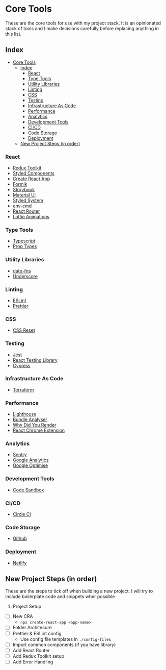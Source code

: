# Core Tools

These are the core tools for use with my project stack. It is an opinionated stack of tools and I make decisions carefully before replacing anything in this list.

## Index

- [Core Tools](#core-tools)
  - [Index](#index)
    - [React](#react)
    - [Type Tools](#type-tools)
    - [Utility Libraries](#utility-libraries)
    - [Linting](#linting)
    - [CSS](#css)
    - [Testing](#testing)
    - [Infrastructure As Code](#infrastructure-as-code)
    - [Performance](#performance)
    - [Analytics](#analytics)
    - [Development Tools](#development-tools)
    - [CI/CD](#cicd)
    - [Code Storage](#code-storage)
    - [Deployment](#deployment)
  - [New Project Steps (in order)](#new-project-steps-in-order)

### React

- [Redux Toolkit](https://redux-toolkit.js.org/)
- [Styled Components](https://styled-components.com/)
- [Create React App](https://create-react-app.dev/docs/getting-started/)
- [Formik](https://formik.org/docs/tutorial)
- [Storybook](https://storybook.js.org/)
- [Material UI](https://mui.com/)
- [Styled System](https://styled-system.com/)
- [env-cmd](https://github.com/toddbluhm/env-cmd)
- [React Router](https://v5.reactrouter.com/web/guides/quick-start)
- [Lottie Animations](https://lottiefiles.com/)

### Type Tools

- [Typescript](https://www.typescriptlang.org/docs/)
- [Prop Types](https://github.com/facebook/prop-types)

### Utility Libraries

- [date-fns](https://github.com/date-fns/date-fns)
- [Underscore](https://underscorejs.org/)

### Linting

- [ESLint](https://eslint.org/)
- [Prettier](https://prettier.io/)

### CSS

- [CSS Reset](https://meyerweb.com/eric/tools/css/reset/)

### Testing

- [Jest](https://jestjs.io/docs/expect)
- [React Testing Library](https://testing-library.com/docs/react-testing-library/intro/)
- [Cypress](https://docs.cypress.io/)

### Infrastructure As Code

- [Terraform](https://developer.hashicorp.com/terraform/docs)

### Performance

- [Lighthouse](https://developer.chrome.com/docs/lighthouse/overview/)
- [Bundle Analyser](https://github.com/webpack-contrib/webpack-bundle-analyzer)
- [Why Did You Render](https://github.com/welldone-software/why-did-you-render)
- [React Chrome Extension](https://chrome.google.com/webstore/detail/react-developer-tools/fmkadmapgofadopljbjfkapdkoienihi?hl=en)

### Analytics

- [Sentry](https://docs.sentry.io/)
- [Google Analytics](https://analytics.google.com/analytics/web/)
- [Google Optimise](https://optimize.google.com/optimize/home)

### Development Tools

- [Code Sandbox](https://codesandbox.io/s/)

### CI/CD

- [Circle CI](https://circleci.com/)

### Code Storage

- [Github](https://github.com/)

### Deployment

- [Netlify](https://www.netlify.com/)

## New Project Steps (in order)

These are the steps to tick off when building a new project. I will try to include boilerplate code and snippets wher possible

1. Project Setup
  - [ ] New CRA
    - `npx create-react-app <app-name>`
  - [ ] Folder Architecure
  - [ ] Prettier & ESLint config
    - Use config file templates in `./config-files`
  - [ ] Import common components (if you have library)
  - [ ] Add React Router
  - [ ] Add Redux Toolkit setup
  - [ ] Add Error Handling
